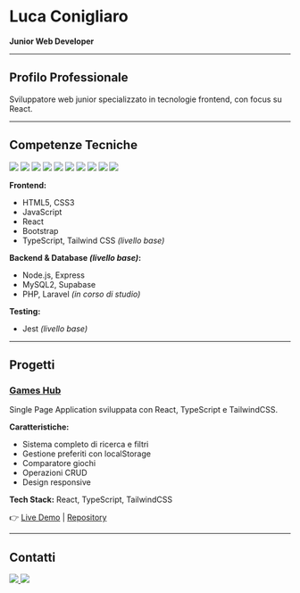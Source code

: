 # Luca Conigliaro

**Junior Web Developer**

---

## Profilo Professionale
Sviluppatore web junior specializzato in tecnologie frontend, con focus su React.

---

## Competenze Tecniche
<p>
  <img src="https://img.shields.io/badge/HTML5-E34F26?style=flat&logo=html5&logoColor=white" />
  <img src="https://img.shields.io/badge/CSS3-1572B6?style=flat&logo=css3&logoColor=white" />
  <img src="https://img.shields.io/badge/JavaScript-F7DF1E?style=flat&logo=javascript&logoColor=black" />
  <img src="https://img.shields.io/badge/TypeScript-3178C6?style=flat&logo=typescript&logoColor=white" />
  <img src="https://img.shields.io/badge/React-61DAFB?style=flat&logo=react&logoColor=black" />
  <img src="https://img.shields.io/badge/Tailwind-38B2AC?style=flat&logo=tailwindcss&logoColor=white" />
  <img src="https://img.shields.io/badge/Node.js-339933?style=flat&logo=nodedotjs&logoColor=white" />
  <img src="https://img.shields.io/badge/Express-000000?style=flat&logo=express&logoColor=white" />
  <img src="https://img.shields.io/badge/MySQL2-4479A1?style=flat&logo=mysql&logoColor=white" />
  <img src="https://img.shields.io/badge/Supabase-3ECF8E?style=flat&logo=supabase&logoColor=white" />
</p>

**Frontend:**
- HTML5, CSS3  
- JavaScript  
- React  
- Bootstrap  
- TypeScript, Tailwind CSS *(livello base)*  

**Backend & Database *(livello base)*:**  
- Node.js, Express  
- MySQL2, Supabase  
- PHP, Laravel *(in corso di studio)*  

**Testing:**  
- Jest *(livello base)*  

---

## Progetti

### [Games Hub](https://games-hub-rho.vercel.app/)
Single Page Application sviluppata con React, TypeScript e TailwindCSS.

**Caratteristiche:**
- Sistema completo di ricerca e filtri
- Gestione preferiti con localStorage
- Comparatore giochi
- Operazioni CRUD
- Design responsive

**Tech Stack:** React, TypeScript, TailwindCSS

👉 [Live Demo](https://games-hub-rho.vercel.app/) | [Repository](https://github.com/lucaconigliaro/games-hub)

---

## Contatti

<p>
  <a href="https://linkedin.com/in/luca-conigliaro-5636b1352/" target="_blank">
    <img src="https://img.shields.io/badge/LinkedIn-blue?logo=linkedin&logoColor=white" />
  </a>
  <a href="mailto:lucaconigliaro1@gmail.com">
    <img src="https://img.shields.io/badge/Email-D14836?logo=gmail&logoColor=white" />
  </a>
</p>
